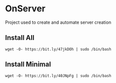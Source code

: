 # OnServer
Project used to create and automate server creation

## Install All

```wget -O- https://bit.ly/47jkDOh | sudo /bin/bash```

## Install Minimal

```wget -O- https://bit.ly/40JNpFg | sudo /bin/bash```
